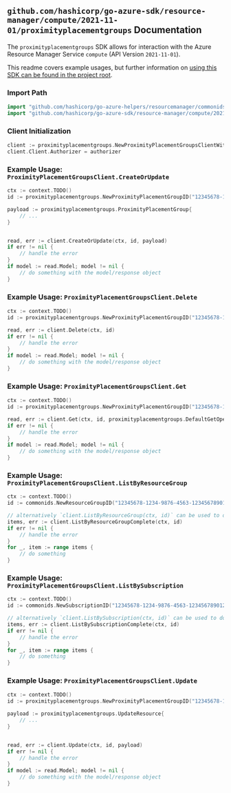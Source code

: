 
## `github.com/hashicorp/go-azure-sdk/resource-manager/compute/2021-11-01/proximityplacementgroups` Documentation

The `proximityplacementgroups` SDK allows for interaction with the Azure Resource Manager Service `compute` (API Version `2021-11-01`).

This readme covers example usages, but further information on [using this SDK can be found in the project root](https://github.com/hashicorp/go-azure-sdk/tree/main/docs).

### Import Path

```go
import "github.com/hashicorp/go-azure-helpers/resourcemanager/commonids"
import "github.com/hashicorp/go-azure-sdk/resource-manager/compute/2021-11-01/proximityplacementgroups"
```


### Client Initialization

```go
client := proximityplacementgroups.NewProximityPlacementGroupsClientWithBaseURI("https://management.azure.com")
client.Client.Authorizer = authorizer
```


### Example Usage: `ProximityPlacementGroupsClient.CreateOrUpdate`

```go
ctx := context.TODO()
id := proximityplacementgroups.NewProximityPlacementGroupID("12345678-1234-9876-4563-123456789012", "example-resource-group", "proximityPlacementGroupValue")

payload := proximityplacementgroups.ProximityPlacementGroup{
	// ...
}


read, err := client.CreateOrUpdate(ctx, id, payload)
if err != nil {
	// handle the error
}
if model := read.Model; model != nil {
	// do something with the model/response object
}
```


### Example Usage: `ProximityPlacementGroupsClient.Delete`

```go
ctx := context.TODO()
id := proximityplacementgroups.NewProximityPlacementGroupID("12345678-1234-9876-4563-123456789012", "example-resource-group", "proximityPlacementGroupValue")

read, err := client.Delete(ctx, id)
if err != nil {
	// handle the error
}
if model := read.Model; model != nil {
	// do something with the model/response object
}
```


### Example Usage: `ProximityPlacementGroupsClient.Get`

```go
ctx := context.TODO()
id := proximityplacementgroups.NewProximityPlacementGroupID("12345678-1234-9876-4563-123456789012", "example-resource-group", "proximityPlacementGroupValue")

read, err := client.Get(ctx, id, proximityplacementgroups.DefaultGetOperationOptions())
if err != nil {
	// handle the error
}
if model := read.Model; model != nil {
	// do something with the model/response object
}
```


### Example Usage: `ProximityPlacementGroupsClient.ListByResourceGroup`

```go
ctx := context.TODO()
id := commonids.NewResourceGroupID("12345678-1234-9876-4563-123456789012", "example-resource-group")

// alternatively `client.ListByResourceGroup(ctx, id)` can be used to do batched pagination
items, err := client.ListByResourceGroupComplete(ctx, id)
if err != nil {
	// handle the error
}
for _, item := range items {
	// do something
}
```


### Example Usage: `ProximityPlacementGroupsClient.ListBySubscription`

```go
ctx := context.TODO()
id := commonids.NewSubscriptionID("12345678-1234-9876-4563-123456789012")

// alternatively `client.ListBySubscription(ctx, id)` can be used to do batched pagination
items, err := client.ListBySubscriptionComplete(ctx, id)
if err != nil {
	// handle the error
}
for _, item := range items {
	// do something
}
```


### Example Usage: `ProximityPlacementGroupsClient.Update`

```go
ctx := context.TODO()
id := proximityplacementgroups.NewProximityPlacementGroupID("12345678-1234-9876-4563-123456789012", "example-resource-group", "proximityPlacementGroupValue")

payload := proximityplacementgroups.UpdateResource{
	// ...
}


read, err := client.Update(ctx, id, payload)
if err != nil {
	// handle the error
}
if model := read.Model; model != nil {
	// do something with the model/response object
}
```
